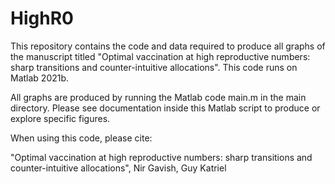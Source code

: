 # HighR0

This repository contains the code and data required to produce all graphs of the manuscript titled "Optimal vaccination at high reproductive numbers: sharp transitions and counter-intuitive allocations". This code runs on Matlab 2021b.

All graphs are produced by running the Matlab code main.m in the main directory.
Please see documentation inside this Matlab script to produce or explore specific figures.

When using this code, please cite:

"Optimal vaccination at high reproductive numbers: sharp transitions and counter-intuitive allocations",
Nir Gavish, Guy Katriel 
